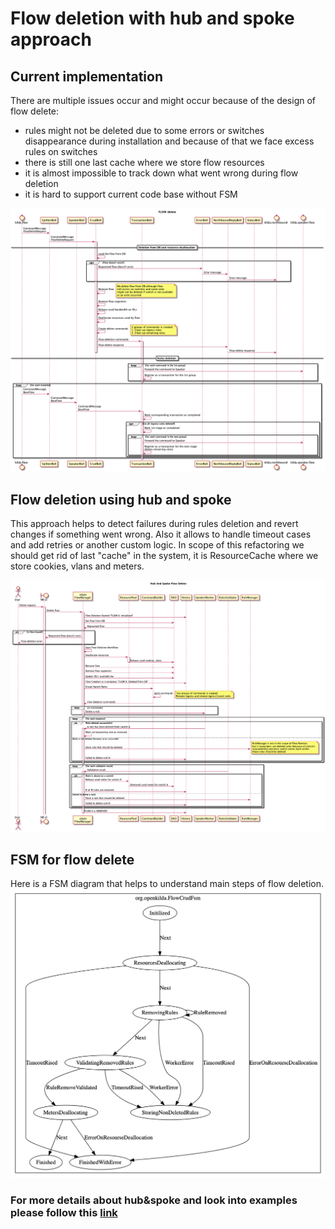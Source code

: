 # Flow deletion with hub and spoke approach

## Current implementation

There are multiple issues occur and might occur because of the design of flow delete:
- rules might not be deleted due to some errors or switches disappearance during installation and because of that we face excess rules on switches
- there is still one last cache where we store flow resources
- it is almost impossible to track down what went wrong during flow deletion
- it is hard to support current code base without FSM

![Flow delete current version](flow-delete-current.png "Flow delete current version")

## Flow deletion using hub and spoke
This approach helps to detect failures during rules deletion and revert changes if something went wrong. Also it allows to
handle timeout cases and add retries or another custom logic. In scope of this refactoring we should get rid of last
"cache" in the system, it is ResourceCache where we store cookies, vlans and meters.

![Flow delete design](flow-delete-hs.png "Flow delete sequence diagram")

## FSM for flow delete
Here is a FSM diagram that helps to understand main steps of flow deletion.
![Flow delete fsm](flow-delete-fsm.png "Flow delete fsm diagram")

### For more details about hub&spoke and look into examples please follow this [link](https://github.com/telstra/open-kilda/blob/develop/docs/design/hub-and-spoke/v7/README.md)